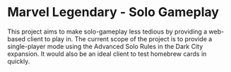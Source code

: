 # Marvel Legendary - Solo Gameplay

This project aims to make solo-gameplay less tedious by providing a web-based client to play in.
The current scope of the project is to provide a single-player mode using the Advanced Solo Rules in the Dark City expansion.
It would also be an ideal client to test homebrew cards in quickly.
